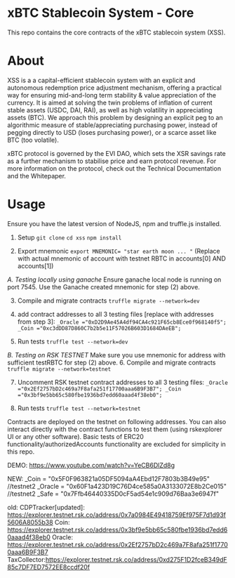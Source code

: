 # xBTC Stablecoin System - Core

This repo contains the core contracts of the xBTC stablecoin system (XSS).

# About
XSS is a a capital-efficient stablecoin system with an explicit and autonomous redemption price adjustment mechanism, offering a practical way for ensuring mid-and-long term stability & value appreciation of the currency. It is aimed at solving the twin problems of inflation of current stable assets (USDC, DAI, RAI), as well as high volatility in appreciating assets (BTC). We approach this problem by designing an explicit peg to an algorithmic measure of stable/appreciating purchasing power, instead of pegging directly to USD (loses purchasing power), or a scarce asset like BTC (too volatile).

xBTC protocol is governed by the EVI DAO, which sets the XSR savings rate as a further mechanism to stabilise price and earn protocol revenue.
For more information on the protocol, check out the Technical Documentation and the Whitepaper.

# Usage

Ensure you have the latest version of NodeJS, npm and truffle.js installed.

1. Setup
`git clone`
`cd xss`
`npm install`

2. Export mnemonic
`export MNEMONIC= "star earth moon ... "` (Replace with actual mnemonic of account with testnet RBTC in accounts[0] AND accounts[1])

*A. Testing locally using ganache*
Ensure ganache local node is running on port 7545.
Use the Ganache created mnemonic for step (2) above.

3. Compile and migrate contracts
`truffle migrate --network=dev`

4. add contract addresses to all 3 testing files [replace with addresses from step 3]:
`_Oracle ="0xD2D9Ae45A4df94CA4c921F65cb8Ece0f968140f5";
_Coin ="0xc3dDD87D860C7b2b5e11F57026B603D1684DAeEB";`

5. Run tests
`truffle test --network=dev`


*B. Testing on RSK TESTNET*
Make sure you use mnemonic for address with sufficient testRBTC for step (2) above.
6. Compile and migrate contracts
`truffle migrate --network=testnet`

7. Uncomment RSK testnet contract addresses to all 3 testing files:
`_Oracle ="0x2Ef2757bD2c469a7F8afa251f17700aaa6B9F3B7";
_Coin ="0x3bf9e5bb65c580fbe1936bd7edd60aaad4f38eb0";`

8. Run tests
`truffle test --network=testnet`

Contracts are deployed on the testnet on following addresses. You can also interact directly with the contract functions to test them (using rskexplorer UI or any other software). Basic tests of ERC20 functionality/authorizedAccounts functionality are excluded for simplicity in this repo.

DEMO: https://www.youtube.com/watch?v=YeCB6DlZd8g

NEW:
 _Coin = "0x5F0F963821a05DF5094aA4Ebd12F7803b3B49e95" //testnet2
 _Oracle = "0x60F1a423D19C76D4ce585a0A3133072E8b2Ce015" //testnet2
 _Safe = "0x7Ffb46440335D0cF5ad54e1c909d76Baa3e6947f" 

old:
CDPTracker[updated]: https://explorer.testnet.rsk.co/address/0x7a0984E49418759Ef975F7d1d93f5606A8055b38
Coin: https://explorer.testnet.rsk.co/address/0x3bf9e5bb65c580fbe1936bd7edd60aaad4f38eb0
Oracle: https://explorer.testnet.rsk.co/address/0x2Ef2757bD2c469a7F8afa251f17700aaa6B9F3B7
TaxCollector:https://explorer.testnet.rsk.co/address/0xd275F1D2fceB349dF85c7DF7ED7572EE8ccdf20f
